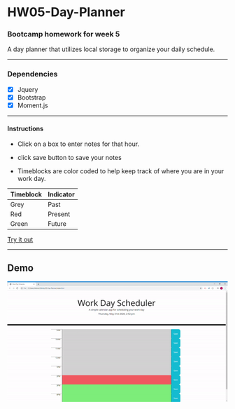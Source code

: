 # HW05-Day-Planner

### Bootcamp homework for week 5

A day planner that utilizes local storage to organize your daily schedule.

---

### Dependencies

- [x] Jquery
- [x] Bootstrap
- [x] Moment.js

---

#### Instructions

- Click on a box to enter notes for that hour.

- click save button to save your notes

- Timeblocks are color coded to help keep track of where you are in your work day.

| Timeblock | Indicator  |
|  -------  | ---------- |
|  Grey     | Past       |
|  Red      | Present    |
|  Green    | Future     |

[Try it out](https://jdmartinez1531.github.io/05-Day-Planner/ "Day Planner")

---

## Demo

<img src ="assets\images\dayPlan.gif">
